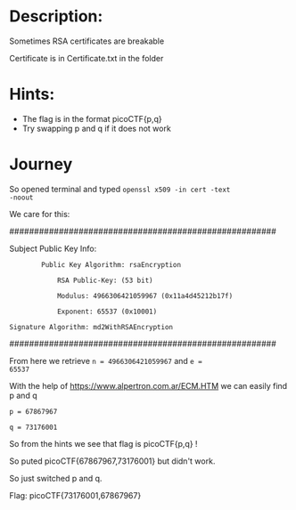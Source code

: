 # Description:
Sometimes RSA certificates are breakable

Certificate is in Certificate.txt in the folder
# Hints:
- The flag is in the format picoCTF{p,q}
- Try swapping p and q if it does not work

# Journey

So opened terminal and typed <code>openssl x509 -in cert -text -noout</code>

We care for this:

######################################################

Subject Public Key Info:

            Public Key Algorithm: rsaEncryption
            
                RSA Public-Key: (53 bit)
                
                Modulus: 4966306421059967 (0x11a4d45212b17f)
                
                Exponent: 65537 (0x10001)
                
    Signature Algorithm: md2WithRSAEncryption
    
######################################################

From here we retrieve <code>n = 4966306421059967</code> and <code>e = 65537</code>

With the help of https://www.alpertron.com.ar/ECM.HTM we can easily find p and q

<code>p = 67867967</code>

<code>q = 73176001</code>

So from the hints we see that flag is picoCTF{p,q} !

So puted picoCTF{67867967,73176001} but didn't work.

So just switched p and q.

Flag: picoCTF{73176001,67867967}

